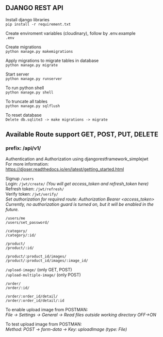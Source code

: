 ## DJANGO REST API

Install django libraries <br />
```pip install -r requirement.txt```

Create enviroment variables (cloudinary), follow by .env.example <br />
```.env```

Create migrations <br />
```python manage.py makemigrations```

Apply migrations to migrate tables in database <br />
```python manage.py migrate```

Start server <br />
```python manage.py runserver```

To run python shell <br />
```python manage.py shell```

To truncate all tables <br />
```python manage.py sqlflush```

To reset database <br />
```Delete db.sqlite3 -> make migrations -> migrate```

## Available Route support GET, POST, PUT, DELETE
### prefix: /api/v1/

Authentication and Authorization using djangorestframework_simplejwt<br />
For more information: https://djoser.readthedocs.io/en/latest/getting_started.html

Signup ```/users```<br />
Login: ```/jwt/create/``` *(You will get access_token and refresh_token here)*<br />
Refresh token: ```/jwt/refresh/```<br />
Verify token: ```/jwt/verify/```<br />
*Set authorization for required route: Authorization Bearer <access_token>*<br />
*Currently, no authorization guard is turned on, but it will be enabled in the future.*

```/users/me```<br />
```/users/set_password/```<br />

```/category/```<br />
```/category/:id/```<br />

```/product/```<br />
```/product/:id/```<br />

```/product/:product_id/images/```<br />
```/product/:product_id/images/:image_id/```<br />

```/upload-image/``` (only GET, POST)<br />
```/upload-multiple-image/``` (only POST)<br />

```/order/```<br />
```/order/:id/```<br />

```/order/:order_id/detail/```<br />
```/order/:order_id/detail/:id```<br />

To enable upload image from POSTMAN: <br />
*File -> Settings -> General -> Read files outside working directory OFF->ON*<br />

To test upload image from POSTMAN: <br />
*Method: POST -> form-data -> Key: uploadImage (type: File)*